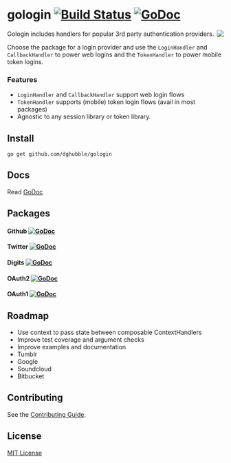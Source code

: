 
# gologin [![Build Status](https://travis-ci.org/dghubble/gologin.png)](https://travis-ci.org/dghubble/gologin) [![GoDoc](http://godoc.org/github.com/dghubble/gologin?status.png)](http://godoc.org/github.com/dghubble/gologin)
<img align="right" src="https://storage.googleapis.com/dghubble/gologin.png">

Gologin includes handlers for popular 3rd party authentication providers.

Choose the package for a login provider and use the `LoginHandler` and `CallbackHandler` to power web logins and the `TokenHandler` to power mobile token logins. 

### Features

* `LoginHandler` and `CallbackHandler` support web login flows
* `TokenHandler` supports (mobile) token login flows (avail in most packages)
* Agnostic to any session library or token library.

## Install

    go get github.com/dghubble/gologin

## Docs

Read [GoDoc](https://godoc.org/github.com/dghubble/gologin)

## Packages

#### Github [![GoDoc](http://godoc.org/github.com/dghubble/go-digits/github?status.png)](http://godoc.org/github.com/dghubble/go-digits/github)
#### Twitter [![GoDoc](http://godoc.org/github.com/dghubble/go-digits/twitter?status.png)](http://godoc.org/github.com/dghubble/go-digits/twitter)
#### Digits [![GoDoc](http://godoc.org/github.com/dghubble/go-digits/digits?status.png)](http://godoc.org/github.com/dghubble/go-digits/digits)
#### OAuth2 [![GoDoc](http://godoc.org/github.com/dghubble/go-digits/oauth2?status.png)](http://godoc.org/github.com/dghubble/go-digits/oauth2)
#### OAuth1 [![GoDoc](http://godoc.org/github.com/dghubble/go-digits/oauth1?status.png)](http://godoc.org/github.com/dghubble/go-digits/oauth1)

## Roadmap

* Use context to pass state between composable ContextHandlers
* Improve test coverage and argument checks
* Improve examples and documentation
* Tumblr
* Google
* Soundcloud
* Bitbucket

## Contributing

See the [Contributing Guide](https://gist.github.com/dghubble/be682c123727f70bcfe7).

## License

[MIT License](LICENSE)


